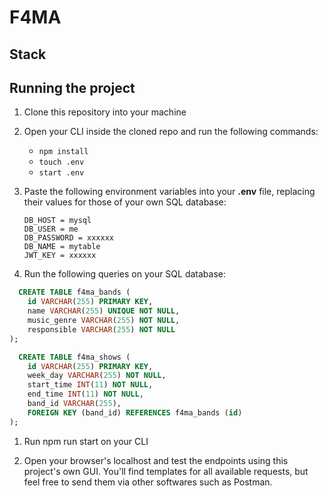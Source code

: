 # F4MA

## Stack

## Running the project

1. Clone this repository into your machine
1. Open your CLI inside the cloned repo and run the following commands:

   * `npm install`
   * `touch .env`
   * `start .env`
  
1. Paste the following environment variables into your **.env** file, replacing their values for those of your own SQL database:
    ```
    DB_HOST = mysql
    DB_USER = me
    DB_PASSWORD = xxxxxx
    DB_NAME = mytable
    JWT_KEY = xxxxxx
    ```
1. Run the following queries on your SQL database:
  ```SQL
    CREATE TABLE f4ma_bands (
      id VARCHAR(255) PRIMARY KEY,
      name VARCHAR(255) UNIQUE NOT NULL,
      music_genre VARCHAR(255) NOT NULL,
      responsible VARCHAR(255) NOT NULL
  );
  ```
  ```SQL
    CREATE TABLE f4ma_shows (
      id VARCHAR(255) PRIMARY KEY,
      week_day VARCHAR(255) NOT NULL,
      start_time INT(11) NOT NULL,
      end_time INT(11) NOT NULL,
      band_id VARCHAR(255),
      FOREIGN KEY (band_id) REFERENCES f4ma_bands (id)
  );
  ```
    
1. Run npm run start on your CLI

1. Open your browser's localhost and test the endpoints using this project's own GUI. You'll find templates for all available requests, but feel free to send them via other softwares such as Postman.

